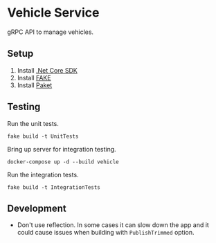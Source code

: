 # Vehicle Service
gRPC API to manage vehicles.

## Setup
1. Install [.Net Core SDK](https://andrewmeier.dev/win-dev#dotnet)
2. Install [FAKE](https://andrewmeier.dev/win-dev#fake)
3. Install [Paket](https://andrewmeier.dev/win-dev#paket)

## Testing
Run the unit tests.
```
fake build -t UnitTests
```

Bring up server for integration testing.
```
docker-compose up -d --build vehicle
```

Run the integration tests.
```
fake build -t IntegrationTests
```

## Development
- Don't use reflection. In some cases it can slow down the app and
it could cause issues when building with `PublishTrimmed` option.